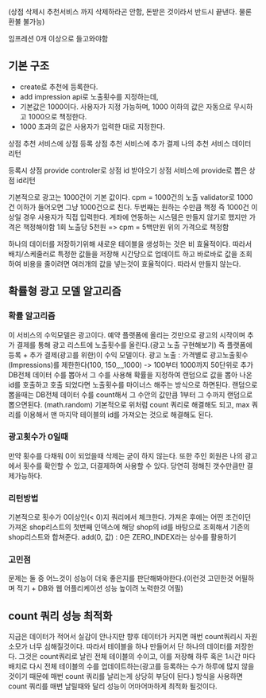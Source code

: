 (상점 삭제시 추천서비스 까지 삭제하라곤 안함, 돈받은 것이라서 반드시 끝낸다. 물론 환불 불가능)

임프레션 0개 이상으로 들고와야함

## 기본 구조
* create로 추천에 등록한다.
* add impression api로 노출횟수를 지정하는데,
* 기본값은 1000이다. 사용자가 지정 가능하며, 1000 이하의 값은 자동으로 무시하고 1000으로 책정한다.
* 1000 초과의 값은 사용자가 입력한 대로 지정한다.

상점 추천 서비스에 상점 등록
상점 추천 서비스에 추가 결제
나의 추천 서비스 데이터 리턴

등록시 상점 provide controler로 상점 id 받아오기
상점 서비스에 provide로 뽑은 상점 id리턴

기본적으로 광고는 1000건이 기본 값이다.
cpm = 1000건의 노출
validator로 1000건 이하가 들어오면 그냥 1000건으로 친다.
두번째는 원하는 수만큼 책정
즉 1000건 이상일 경우 사용자가 직접 입력한다.
계좌에 연동하는 시스템은 만들지 않기로 했지만 가격은 책정해야함
1회 노출당 5천원 => cpm = 5백만원
위의 가격으로 책정함

하나의 데이터를 저장하기위해 새로운 테이블을 생성하는 것은 비 효율적이다.
따라서 배치/스케줄러로 특정한 값들을 저장해 시간당으로 업데이트 하고 바로바로 값을 조회하여 비용을 줄이려면 여러개의 값을 넣는것이 효율적이다. 따라서 만들지 않는다.

## 확률형 광고 모델 알고리즘
### 확률 알고리즘
이 서비스의 수익모델은 광고이다.
예약 플랫폼에 올리는 것만으로 광고의 시작이며
추가 결제를 통해 광고 리스트에 노출횟수를 올린다.(광고 노출 구현해보기)
즉 플랫폼에 등록 + 추가 결제(광고를 위한)이 수익 모델이다.
광고 노출 : 가격별로 광고노출횟수(Impressions)를 제한한다(100, 150,,,,1000) -> 100부터 1000까지 50단위로 추가
DB전체 데이터 수를 뽑아서 그 수를 사용해 확률을 지정하여 랜덤으로 값을 뽑아 나온 id를 호출하고
호출 되었다면 노출횟수를 마이너스 해주는 방식으로 하면된다.
랜덤으로 뽑을때는 DB전체 데이터 수를 count해서 그 수안의 값만큼 1부터 그 수까지 랜덤으로 뽑으면된다.
(math.random)
기본적으로 위처럼 count 쿼리로 해결해도 되고,
max 쿼리를 이용해서 맨 마지막 테이블의 id를 가져오는 것으로 해결해도 된다.
### 광고횟수가 0일때
만약 횟수를 다채워 0이 되었을때 삭제는 굳이 하지 않는다.
또한 주인 회원은 나의 광고에서 횟수를 확인할 수 있고, 더결제하여 사용할 수 있다.
당연히 정해친 갯수만큼만 결제가능하다.
### 리턴방법
기본적으로 횟수가 0이상인(< 0)지 쿼리에서 체크한다.
가져온 후에는 어떤 조건이던 가져온 shop리스트의 첫번째 인덱스에 해당 shop의 id를 바탕으로 조회해서 기존의 shop리스트와 합쳐준다.
add(0, 값) : 0은 ZERO_INDEX라는 상수를 활용하기
### 고민점
문제는 둘 중 어느것이 성능이 더욱 좋은지를 판단해봐야한다.(이런것 고민한것 어필하며 적기 + DB와 웹 어플리케이션 성능 높이려 노력한것 어필)

## count 쿼리 성능 최적화
지금은 데이터가 적어서 실감이 안나지만 향후 데이터가 커지면 매번 count쿼리시 자원소모가 너무 심해질것이다.
따라서 테이블을 하나 만들어서 단 하나의 데이터를 저장한다.
그것은 count쿼리로 날린 전체 테이블의 수이고, 이를 저장해 하루 혹은 1시간 마다 배치로 다시 전체 테이블의 수를 업데이트하는(광고를 등록하는 수가 하루에 많지 않을 것이기 때문에 매번 count 쿼리를 날리는게 상당히 부담이 된다.) 방식을 사용하면 count 쿼리를 매번 날릴때와 달리 성능이 어마어마하게 최적화 될것이다.